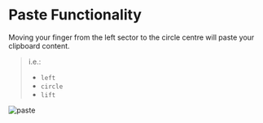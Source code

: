 # Paste Functionality

Moving your finger from the left sector to the circle centre will paste your clipboard content.

> i.e.:
>
> - `left`
> - `circle`
> - `lift`

![paste](https://github.com/flide/8VIM/assets/25067710/9fac3a92-8640-4fe0-8e81-6ad6b21e5c2e)